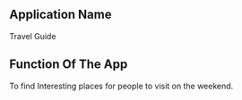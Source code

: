 ## Application Name
 Travel Guide
## Function Of The App
To find Interesting places for people to visit on the weekend.